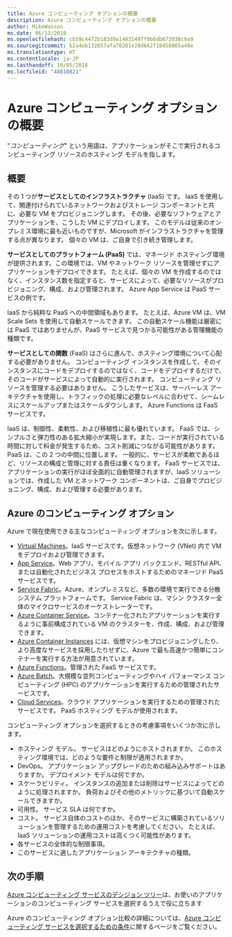 ```yaml
---
title: Azure コンピューティング オプションの概要
description: Azure コンピューティング オプションの概要
author: MikeWasson
ms.date: 06/13/2018
ms.openlocfilehash: cb59c4472b183d9a14031497f0b6db673938c9a9
ms.sourcegitcommit: b2a4eb132857afa70201e28d662f18458865a48e
ms.translationtype: HT
ms.contentlocale: ja-JP
ms.lasthandoff: 10/05/2018
ms.locfileid: "48818821"
---
```

# <a name="overview-of-azure-compute-options"></a>Azure コンピューティング オプションの概要

"*コンピューティング*" という用語は、アプリケーションがそこで実行されるコンピューティング リソースのホスティング モデルを指します。 

## <a name="overview"></a>概要

その 1 つが**サービスとしてのインフラストラクチャ** (IaaS) です。 IaaS を使用して、関連付けられているネットワークおよびストレージ コンポーネントと共に、必要な VM をプロビジョニングします。 その後、必要なソフトウェアとアプリケーションを、こうした VM にデプロイします。 このモデルは従来のオンプレミス環境に最も近いものですが、Microsoft がインフラストラクチャを管理する点が異なります。 個々の VM は、ご自身で引き続き管理します。  

**サービスとしてのプラットフォーム (PaaS)** では、マネージド ホスティング環境が提供されます。この環境では、VM やネットワーク リソースを管理せずにアプリケーションをデプロイできます。 たとえば、個々の VM を作成するのではなく、インスタンス数を指定すると、サービスによって、必要なリソースがプロビジョニング、構成、および管理されます。 Azure App Service は PaaS サービスの例です。

IaaS から純粋な PaaS への中間領域もあります。 たとえば、Azure VM は、VM Scale Sets を使用して自動スケールできます。 この自動スケール機能は厳密には PaaS ではありませんが、PaaS サービスで見つかる可能性がある管理機能の種類です。

**サービスとしての関数** (FaaS) はさらに進んで、ホスティング環境について心配する必要がありません。 コンピューティング インスタンスを作成して、そのインスタンスにコードをデプロイするのではなく、コードをデプロイするだけで、そのコードがサービスによって自動的に実行されます。 コンピューティング リソースを管理する必要はありません。 こうしたサービスは、サーバーレス アーキテクチャを使用し、トラフィックの処理に必要なレベルに合わせて、シームレスにスケールアップまたはスケールダウンします。 Azure Functions は FaaS サービスです。

IaaS は、制御性、柔軟性、および移植性に最も優れています。 FaaS では、シンプルさと弾力性のある拡大縮小が実現します。また、コードが実行されている時間に対して料金が発生するため、コスト削減につながる可能性があります。 PaaS は、この 2 つの中間に位置します。 一般的に、サービスが柔軟であるほど、リソースの構成と管理に対する責任は重くなります。 FaaS サービスでは、アプリケーションの実行がほぼ全面的に自動管理されますが、IaaS ソリューションでは、作成した VM とネットワーク コンポーネントは、ご自身でプロビジョニング、構成、および管理する必要があります。

## <a name="azure-compute-options"></a>Azure のコンピューティング オプション

Azure で現在使用できる主なコンピューティング オプションを次に示します。

- [Virtual Machines](/azure/virtual-machines/)。IaaS サービスです。仮想ネットワーク (VNet) 内で VM をデプロイおよび管理できます。
- [App Service](/azure/app-service/app-service-value-prop-what-is)。Web アプリ、モバイル アプリ バックエンド、RESTful API、または自動化されたビジネス プロセスをホストするためのマネージド PaaS サービスです。
- [Service Fabric](/azure/service-fabric/service-fabric-overview)。Azure、オンプレミスなど、多数の環境で実行できる分散システム プラットフォームです。 Service Fabric は、マシン クラスター全体のマイクロサービスのオーケストレーターです。 
- [Azure Container Service](/azure/container-service/container-service-intro)。コンテナー化されたアプリケーションを実行するように事前構成されている VM のクラスターを、作成、構成、および管理できます。
- [Azure Container Instances](/azure/container-instances/container-instances-overview) には、仮想マシンをプロビジョニングしたり、より高度なサービスを採用したりせずに、Azure で最も高速かつ簡単にコンテナーを実行する方法が用意されています。
- [Azure Functions](/azure/azure-functions/functions-overview)。管理された FaaS サービスです。
- [Azure Batch](/azure/batch/batch-technical-overview)。大規模な並列コンピューティングやハイ パフォーマンス コンピューティング (HPC) のアプリケーションを実行するための管理されたサービスです。
- [Cloud Services](/azure/cloud-services/cloud-services-choose-me)。クラウド アプリケーションを実行するための管理されたサービスです。 PaaS ホスティング モデルが使用されます。 

コンピューティング オプションを選択するときの考慮事項をいくつか次に示します。

- ホスティング モデル。 サービスはどのようにホストされますか。 このホスティング環境では、どのような要件と制限が適用されますか。 
- DevOps。 アプリケーション アップグレードのための組み込みサポートはありますか。 デプロイメント モデルは何ですか。
- スケーラビリティ。 インスタンスの追加または削除はサービスによってどのように処理されますか。 負荷およびその他のメトリックに基づいて自動スケールできますか。 
- 可用性。 サービス SLA は何ですか。 
- コスト。 サービス自体のコストのほか、そのサービスに構築されているソリューションを管理するための運用コストを考慮してください。 たとえば、IaaS ソリューションの運用コストは高くつく可能性があります。
- 各サービスの全体的な制限事項。 
- このサービスに適したアプリケーション アーキテクチャの種類。 

## <a name="next-steps"></a>次の手順

[Azure コンピューティング サービスのデシジョン ツリー](./compute-decision-tree.md)は、お使いのアプリケーションのコンピューティング サービスを選択するうえで役に立ちます

Azure のコンピューティング オプション比較の詳細については、[Azure コンピューティング サービスを選択するための条件](./compute-comparison.md)に関するページをご覧ください。
